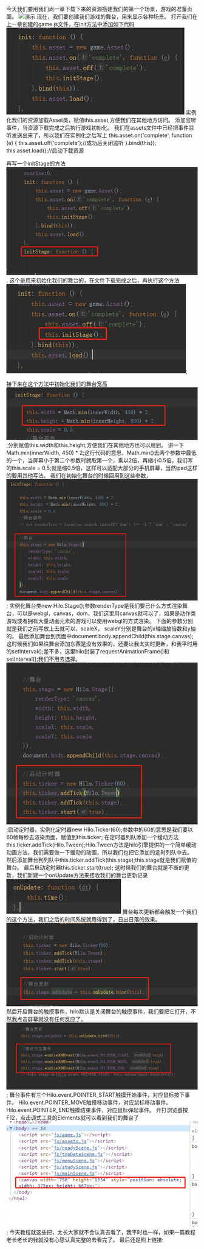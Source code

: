 今天我们要用我们尚一章下载下来的资源搭建我们的第一个场景，游戏的准备页面。
![演示](three_files/1.gif)
现在，我们要创建我们游戏的舞台，用来显示各种场景。
打开我们在上一章创建的game.js文件，在init方法中添加如下代码
![初始化](three_files/1.jpg)
实例化我们的资源加载Asset类，赋值this.asset,方便我们在其他地方访问。
添加监听事件，当资源下载完成之后执行游戏初始化。
我们在assets文件中已经把事件监听发送出来了，所以我们在实例化之后写上
this.asset.on('complete', function (e) {
     this.asset.off('complete');//成功后关闭监听
}.bind(this));
this.asset.load();//启动下载资源

再写一个initStage的方法![初始化舞台](three_files/2.jpg).
这个是用来初始化我们的舞台的，在文件下载完成之后，再执行这个方法![执行方法](three_files/3.jpg);

接下来在这个方法中初始化我们的舞台宽高![舞台宽高](three_files/4.jpg);分别赋值this.width和this.height;方便我们在其他地方也可以用到。
讲一下Math.min(innerWidth, 450) * 2;这行代码的意思，Math.min()去两个参数中最低的一个，当屏幕小于第二个参数时就取第一个，乘以2倍，再缩小0.5倍，我们写的this.scale = 0.5;就是缩0.5倍，这样可以适配大部分的手机屏幕，当然ipad这样的要用其他写法。
我们在初始化舞台的时候回用到这些参数，![创建舞台](three_files/5.jpg);
实例化舞台类new Hilo.Stage();参数renderType是我们要已什么方式渲染舞台，可以是webgl，canvas，dom，我们这里用canvas就可以了，如果是动作类游戏或者拥有大量动画元素的游戏可以使用webgl的方式渲染。
下面的参数分别就是我们之前写放上去就可以，scaleX， scaleY分别是舞台的x轴缩放倍数和y轴的。
最后添加舞台到页面中document.body.appendChild(this.stage.canvas);这时候我们如果往舞台添加东西是没有效果的，还要让我太实时更新，和我平时用的setInterval();差不多，这里hilo封装了requestAnimationFrame()和setInterval();我们不用去选择。
![](three_files/6.jpg);启动定时器，实例化定时器new Hilo.Ticker(60);参数中的60的意思是我们要以60帧每秒去渲染页面，赋值到this.ticker;
在定时器列队添加一个缓动方法this.ticker.addTick(Hilo.Tween);Hilo.Tween方法是hilo引擎提供的一个简单缓动动画方法，我们需要做一下缓动的动画，所以我们也把它添加的定时列队中去。
然后添加舞台到列队中this.ticker.addTick(this.stage);this.stage就是我们赋值的舞台。
最后启动定时器this.ticker.start(true);
这时候我们的舞台就是不断的更新，我们新建一个onUpdate方法来接收我们的舞台更新记录![](three_files/8.jpg)
舞台每次更新都会触发一个我们的这个方法，我们之后的时间系统就用得到了，日出日落的效果。
![](three_files/7.jpg)
然后开启舞台的触摸事件，hilo默认是关闭舞台的触摸事件，我们要把它打开，不然我点击屏幕就没有任何反应了。
![](three_files/9.jpg);
舞台事件有三个Hilo.event.POINTER_START触摸开始事件，对应鼠标按下事件。
Hilo.event.POINTER_MOVE触摸移动事件，对应鼠标移动事件。
Hilo.event.POINTER_END触摸结束事件，对应鼠标弹起事件。
开打浏览器按F12，点击调式工具的Elements就可以看到我们的舞台了![](three_files/10.jpg);
今天教程就这些把，太长大家就不会认真去看了，我平时也一样，如果一篇教程老长老长的我就没有心思认真完整的去看完了。
最后还是附上链接:




